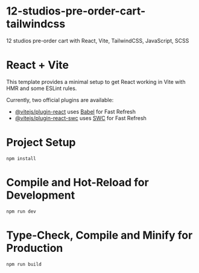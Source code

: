 # 12-studios-pre-order-cart-tailwindcss
12 studios pre-order cart with React, Vite, TailwindCSS, JavaScript, SCSS

# React + Vite

This template provides a minimal setup to get React working in Vite with HMR and some ESLint rules.

Currently, two official plugins are available:

- [@vitejs/plugin-react](https://github.com/vitejs/vite-plugin-react/blob/main/packages/plugin-react/README.md) uses [Babel](https://babeljs.io/) for Fast Refresh
- [@vitejs/plugin-react-swc](https://github.com/vitejs/vite-plugin-react-swc) uses [SWC](https://swc.rs/) for Fast Refresh

# Project Setup
``npm install``

# Compile and Hot-Reload for Development
``npm run dev``

# Type-Check, Compile and Minify for Production
``npm run build``
